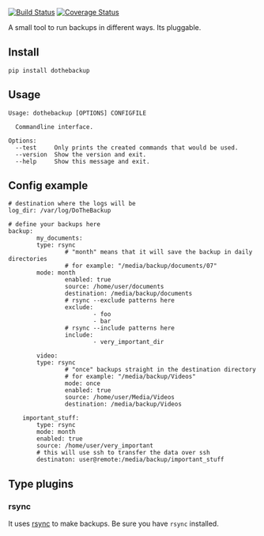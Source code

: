 [![Build Status](https://travis-ci.org/xsteadfastx/DoTheBackup.svg?branch=master)](https://travis-ci.org/xsteadfastx/DoTheBackup)
[![Coverage Status](https://img.shields.io/coveralls/xsteadfastx/DoTheBackup.svg)](https://coveralls.io/r/xsteadfastx/DoTheBackup?branch=master)

A small tool to run backups in different ways. Its pluggable.

## Install ##

`pip install dothebackup`

## Usage ##

```
Usage: dothebackup [OPTIONS] CONFIGFILE

  Commandline interface.

Options:
  --test     Only prints the created commands that would be used.
  --version  Show the version and exit.
  --help     Show this message and exit.
```

## Config example ##
```
# destination where the logs will be
log_dir: /var/log/DoTheBackup

# define your backups here
backup:
        my_documents:
		type: rsync
                # "month" means that it will save the backup in daily directories
                # for example: "/media/backup/documents/07"
		mode: month
                enabled: true
                source: /home/user/documents
                destination: /media/backup/documents
                # rsync --exclude patterns here
                exclude:
                        - foo
                        - bar
                # rsync --include patterns here
                include:
                        - very_important_dir

        video:
		type: rsync
                # "once" backups straight in the destination directory
                # for example: "/media/backup/Videos"
                mode: once
                enabled: true
                source: /home/user/Media/Videos
                destination: /media/backup/Videos

	important_stuff:
		type: rsync
		mode: month
		enabled: true
		source: /home/user/very_important
		# this will use ssh to transfer the data over ssh
		destinaton: user@remote:/media/backup/important_stuff
```

## Type plugins ##

### rsync ###
It uses [rsync](https://rsync.samba.org/) to make backups. Be sure you have `rsync` installed.
